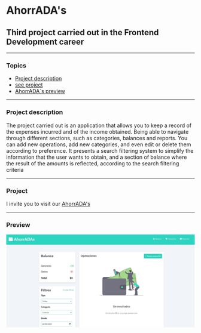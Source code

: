 # AhorrADA's

## Third project carried out in the Frontend Development career

---

### Topics

- [Project description](#project-description)
- [see project](#project)
- [AhorrADA´s preview](#preview)

---

### Project description

The project carried out is an application that allows you to keep a record of the expenses incurred and
of the income obtained. Being able to navigate through different sections, such as categories, balances and reports.
You can add new operations, add new categories, and even edit or delete them according to preference.
It presents a search filtering system to simplify the information that the user wants to obtain, and a section of
balance where the result of the amounts is reflected, according to the search filtering criteria

---

### Project

I invite you to visit our <a href="https://ailen-franco.github.io/AhorrADAs/" name="AhorrADA's">AhorrADA's</a>

---

### Preview
![AhorrADA's](/img/preview.JPG)